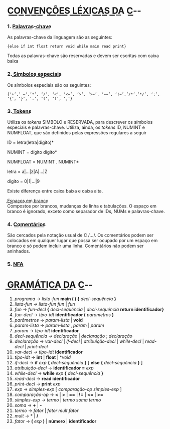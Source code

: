 # **C͟͟͟͟͟͟͟O͟͟͟͟͟͟͟N͟͟͟͟͟͟͟V͟͟͟͟͟͟͟E͟͟͟͟͟͟͟N͟͟͟͟͟͟͟Ç͟͟͟͟͟͟͟Õ͟͟͟͟͟͟͟E͟͟͟͟͟͟͟S͟͟͟͟͟͟͟ L͟͟͟͟͟͟͟É͟͟͟͟͟͟͟X͟͟͟͟͟͟͟I͟͟͟͟͟͟͟C͟͟͟͟͟͟͟A͟͟͟͟͟͟͟S͟͟͟͟͟͟͟ D͟͟͟͟͟͟͟A͟ C͟͟͟͟͟͟͟--**

### 1. P͟a͟l͟a͟v͟r͟a͟s͟-c͟h͟a͟v͟e͟
As palavras-chave da linguagem são as seguintes: 
```
{else if int float return void while main read print}  
```
Todas as palavras-chave são reservadas e devem ser escritas com caixa baixa

### 2. S͟í͟m͟b͟o͟l͟o͟s͟ e͟s͟p͟e͟c͟i͟a͟i͟s͟
Os símbolos especiais são os seguintes:  
```
{‘+’,’ –‘,’*’, ‘/’, ‘<’, ‘<=’, ‘>’, ‘>=’, ‘==’, ‘!=’,’/*’,’*/’, ‘;’, ‘{‘, ‘}’, ‘.’, ‘(‘, ‘)’, ‘,’}
```

### 3. T͟o͟k͟e͟n͟s͟
Utiliza os _tokens_ SIMBOLO e RESERVADA, para descrever os símbolos
especiais e palavras-chave. Utiliza, ainda, os _tokens_ ID, NUMINT e
NUMFLOAT, que são definidos pelas expressões regulares a seguir  


ID = letra(letra|digito)*  

NUMINT = dígito dígito*  

NUMFLOAT = NUMINT . NUMINT*  

letra = a|...|z|A|...|Z  

dígito = 0|1|...|9

Existe diferença entre caixa baixa e caixa alta.  

E͟s͟p͟a͟ç͟o͟s͟ e͟m͟ b͟r͟a͟n͟c͟o͟  
Compostos por brancos, mudanças de linha e tabulações. O espaço em branco
é ignorado, exceto como separador de IDs, NUMs e palavras-chave.  

### 4. C͟o͟m͟e͟n͟t͟á͟r͟i͟o͟s͟
São cercados pela notação usual de C /*...*/. Os comentários podem ser
colocados em qualquer lugar que possa ser ocupado por um espaço em branco
e só podem incluir uma linha. Comentários não podem ser aninhados.  

### 5. [NFA](https://github.com/claytonjasilva/compiladorTINY/blob/main/grupoA/nfa.jpeg)

##

# **G͟͟͟R͟͟͟A͟͟͟M͟͟͟Á͟͟͟T͟͟͟I͟͟͟C͟͟͟A͟͟͟ D͟͟͟A͟͟͟ C͟͟͟--**
1. *programa* → *lista-fun* **main ( ) {** *decl-sequência* **}**
2. *lista-fun* → *lista-fun fun* | *fun*
3. *fun* → *fun-decl* **{** *decl-sequência* | *decl-sequência* **return identificador}**
4. *fun-decl* → *tipo-idt* **identificador (** *parametros* **)**
5. *parâmetros* → *param-lista* | **void**
6. *param-lista* → *param-lista* , *param* | *param*
7. *param* → *tipo-idt* **identificador**
8. *decl-sequência* → *declaração* | *declaração* ; *declaração*
9. *declaração* → *var-decl* | *if-decl* | *atribuição-decl* | *while-decl* | *read-decl* | *print-decl*
10. *var-decl* → *tipo-idt* **identificador**
11. *tipo-idt* → **int** | **float** | **void*
12. *if-decl* → **if** *exp* **{** *decl-sequência* **}** [ **else** **{** *decl-sequência* **}** ]
13. *atribuição-decl* → **identificador =** *exp*
14. *while-decl* → **while** *exp* **{** *decl-sequência* **}**
15. *read-decl* → **read identificador**
16. *print-decl* → **print** *exp*
17. *exp* → *simples-exp* [ *comparação-op simples-exp* ]
18. *comparação-op* → **<** | **>** | **==** | **!=** | **<=** | **>=**
19. *simples-exp* → *termo* | *termo soma termo*
20. *soma* → **+** | **-**
21. *termo* → *fator* | *fator mult fator*
22. *mult* → * | **/**
23. *fator* → **(** *exp* **)** | **número** | **identificador**



